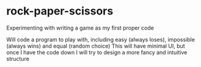 # rock-paper-scissors
Experimenting with writing a game as my first proper code

Will code a program to play with, including easy (always loses), impossible (always wins) and equal (random choice)
This will have minimal UI, but once I have the code down I will try to design a more fancy and intuitive structure